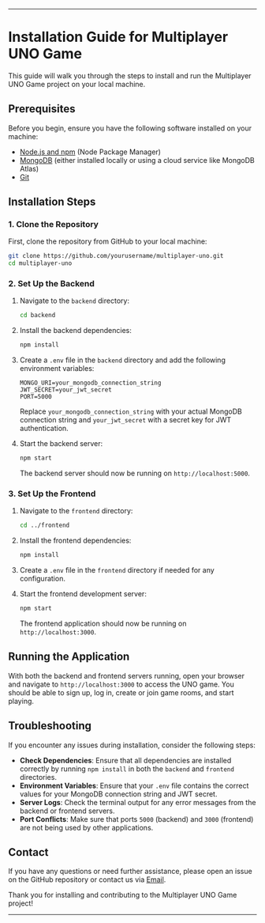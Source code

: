 
---

# Installation Guide for Multiplayer UNO Game

This guide will walk you through the steps to install and run the Multiplayer UNO Game project on your local machine.

## Prerequisites

Before you begin, ensure you have the following software installed on your machine:

- [Node.js and npm](https://nodejs.org/) (Node Package Manager)
- [MongoDB](https://www.mongodb.com/) (either installed locally or using a cloud service like MongoDB Atlas)
- [Git](https://git-scm.com/)

## Installation Steps

### 1. Clone the Repository

First, clone the repository from GitHub to your local machine:

```bash
git clone https://github.com/yourusername/multiplayer-uno.git
cd multiplayer-uno
```

### 2. Set Up the Backend

1. Navigate to the `backend` directory:

    ```bash
    cd backend
    ```

2. Install the backend dependencies:

    ```bash
    npm install
    ```

3. Create a `.env` file in the `backend` directory and add the following environment variables:

    ```env
    MONGO_URI=your_mongodb_connection_string
    JWT_SECRET=your_jwt_secret
    PORT=5000
    ```

   Replace `your_mongodb_connection_string` with your actual MongoDB connection string and `your_jwt_secret` with a secret key for JWT authentication.

4. Start the backend server:

    ```bash
    npm start
    ```

   The backend server should now be running on `http://localhost:5000`.

### 3. Set Up the Frontend

1. Navigate to the `frontend` directory:

    ```bash
    cd ../frontend
    ```

2. Install the frontend dependencies:

    ```bash
    npm install
    ```

3. Create a `.env` file in the `frontend` directory if needed for any configuration.

4. Start the frontend development server:

    ```bash
    npm start
    ```

   The frontend application should now be running on `http://localhost:3000`.

## Running the Application

With both the backend and frontend servers running, open your browser and navigate to `http://localhost:3000` to access the UNO game. You should be able to sign up, log in, create or join game rooms, and start playing.

## Troubleshooting

If you encounter any issues during installation, consider the following steps:

- **Check Dependencies**: Ensure that all dependencies are installed correctly by running `npm install` in both the `backend` and `frontend` directories.
- **Environment Variables**: Ensure that your `.env` file contains the correct values for your MongoDB connection string and JWT secret.
- **Server Logs**: Check the terminal output for any error messages from the backend or frontend servers.
- **Port Conflicts**: Make sure that ports `5000` (backend) and `3000` (frontend) are not being used by other applications.

## Contact

If you have any questions or need further assistance, please open an issue on the GitHub repository or contact us via [Email](shivansh111sid@gmail.com).

Thank you for installing and contributing to the Multiplayer UNO Game project!

---
